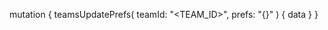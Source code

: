 mutation {
    teamsUpdatePrefs(
        teamId: "<TEAM_ID>",
        prefs: "{}"
    ) {
        data
    }
}
